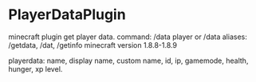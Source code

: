 # PlayerDataPlugin
minecraft plugin get player data.
command: /data player or /data
aliases: /getdata, /dat, /getinfo
minecraft version 1.8.8-1.8.9

playerdata: name, display name, custom name, id, ip, gamemode, health, hunger, xp level.
